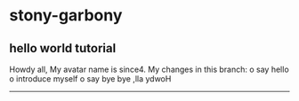 # stony-garbony
hello world tutorial
-------------------------

Howdy all, 
My avatar name is since4.
My changes in this branch:
o say hello
o introduce myself
o say bye bye
,lla ydwoH

-------------------------
